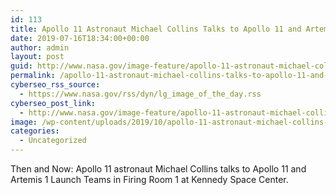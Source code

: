 ```yaml
---
id: 113
title: Apollo 11 Astronaut Michael Collins Talks to Apollo 11 and Artemis 1 Launch Teams
date: 2019-07-16T18:34:00+00:00
author: admin
layout: post
guid: http://www.nasa.gov/image-feature/apollo-11-astronaut-michael-collins-talks-to-apollo-11-and-artemis-1-launch-teams
permalink: /apollo-11-astronaut-michael-collins-talks-to-apollo-11-and-artemis-1-launch-teams
cyberseo_rss_source:
  - https://www.nasa.gov/rss/dyn/lg_image_of_the_day.rss
cyberseo_post_link:
  - http://www.nasa.gov/image-feature/apollo-11-astronaut-michael-collins-talks-to-apollo-11-and-artemis-1-launch-teams
image: /wp-content/uploads/2019/10/apollo-11-astronaut-michael-collins-talks-to-apollo-11-and-artemis-1-launch-teams.jpg
categories:
  - Uncategorized
---
```

Then and Now: Apollo 11 astronaut Michael Collins talks to Apollo 11 and Artemis 1 Launch Teams in Firing Room 1 at Kennedy Space Center.
